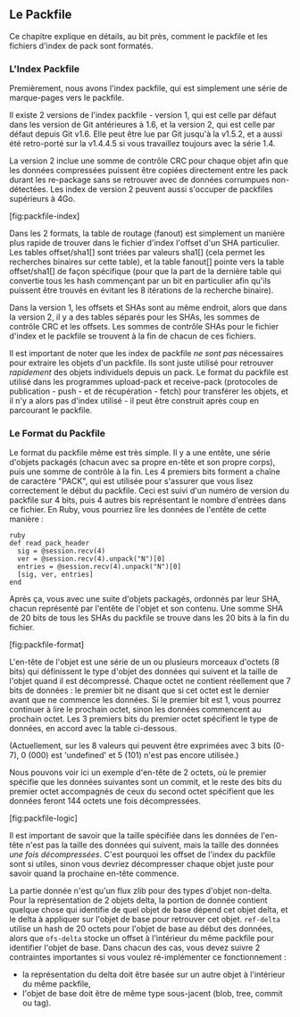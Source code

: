 ## Le Packfile ##

Ce chapitre explique en détails, au bit près, comment le packfile et
les fichiers d'index de pack sont formatés.

### L'Index Packfile ###

Premièrement, nous avons l'index packfile, qui est simplement une série
de marque-pages vers le packfile.

Il existe 2 versions de l'index packfile - version 1, qui est celle par
défaut dans les version de Git antérieures à 1.6, et la version 2, qui est
celle par défaut depuis Git v1.6. Elle peut être lue par Git jusqu'à la
v1.5.2, et a aussi été retro-porté sur la v1.4.4.5 si vous travaillez
toujours avec la série 1.4.

La version 2 inclue une somme de contrôle CRC pour chaque objet afin que les
données compressées puissent être copiées directement entre les pack durant les
re-package sans se retrouver avec de données corrumpues non-détectées. Les
index de version 2 peuvent aussi s'occuper de packfiles supérieurs à 4Go.

[fig:packfile-index]

Dans les 2 formats, la table de routage (fanout) est simplement 
un manière plus rapide de trouver dans le fichier d'index l'offset
d'un SHA particulier. Les tables offset/sha1[] sont triées par
valeurs sha1[] (cela permet les recherches binaires sur cette table),
et la table fanout[] pointe vers la table offset/sha1[] de façon spécifique
(pour que la part de la dernière table qui convertie tous les hash commençant
par un bit en particulier afin qu'ils puissent être trouvés en évitant les
8 itérations de la recherche binaire).

Dans la version 1, les offsets et SHAs sont au même endroit, alors que dans la
version 2, il y a des tables séparés pour les SHAs, les sommes de contrôle CRC et les
offsets. Les sommes de contrôle SHAs pour le fichier d'index et le packfile se trouvent
à la fin de chacun de ces fichiers.

Il est important de noter que les index de packfile *ne sont pas* nécessaires
pour extraire les objets d'un packfile. Ils sont juste utilisé pour retrouver
*rapidement* des objets individuels depuis un pack. Le format du packfile est
utilisé dans les programmes upload-pack et receive-pack (protocoles de
publication - push - et de récupération - fetch) pour transférer les objets,
et il n'y a alors pas d'index utilisé - il peut être construit après coup en
parcourant le packfile.

### Le Format du Packfile ###

Le format du packfile même est très simple. Il y a une entête, une série
d'objets packagés (chacun avec sa propre en-tête et son propre corps), puis
une somme de contrôle à la fin. Les 4 premiers bits forment a chaîne de caractère "PACK",
qui est utilisée pour s'assurer que vous lisez correctement le début du packfile.
Ceci est suivi d'un numéro de version du packfile sur 4 bits, puis 4 autres bis
représentant le nombre d'entrées dans ce fichier. En Ruby, vous pourriez lire
les données de l'entête de cette manière :

	ruby
	def read_pack_header
	  sig = @session.recv(4)
	  ver = @session.recv(4).unpack("N")[0]
	  entries = @session.recv(4).unpack("N")[0]
	  [sig, ver, entries]
	end

Après ça, vous avec une suite d'objets packagés, ordonnés par leur SHA,
chacun représenté par l'entête de l'objet et son contenu. Une somme SHA
de 20 bits de tous les SHAs du packfile se trouve dans les 20 bits à la fin
du fichier.

[fig:packfile-format]

L'en-tête de l'objet est une série de un ou plusieurs morceaux d'octets (8 bits)
qui définissent le type d'objet des données qui suivent et la
taille de l'objet quand il est décompressé. Chaque octet ne contient
réellement que 7 bits de données : le premier bit ne disant que si cet octet
est le dernier avant que ne commence les données. Si le premier bit est 1, vous
pourrez continuer à lire le prochain octet, sinon les données commencent au
prochain octet. Les 3 premiers bits du premier octet spécifient le type de
données, en accord avec la table ci-dessous.

(Actuellement, sur les 8 valeurs qui peuvent être exprimées avec 3 bits (0-7),
0 (000) est 'undefined' et 5 (101) n'est pas encore utilisée.)

Nous pouvons voir ici un exemple d'en-tête de 2 octets, où le premier spécifie
que les données suivantes sont un commit, et le reste des bits du premier octet
accompagnés de ceux du second octet spécifient que les données feront 144 octets
une fois décompressées.

[fig:packfile-logic]

Il est important de savoir que la taille spécifiée dans les données de
l'en-tête n'est pas la taille des données qui suivent, mais la taille des
données *une fois décompressées*. C'est pourquoi les offset de l'index
du packfile sont si utiles, sinon vous devriez décompresser chaque objet
juste pour savoir quand la prochaine en-tête commence.

La partie donnée n'est qu'un flux zlib pour des types d'objet non-delta.
Pour la représentation de 2 objets delta, la portion de donnée contient
quelque chose qui identifie de quel objet de base dépend cet objet delta,
et le delta à appliquer sur l'objet de base pour retrouver cet objet.
<code>ref-delta</code> utilise un hash de 20 octets pour l'objet de base
au début des données, alors que <code>ofs-delta</code> stocke un offset
à l'intérieur du même packfile pour identifier l'objet de base. Dans chacun
des cas, vous devez suivre 2 contraintes importantes si vous voulez
ré-implémenter ce fonctionnement :

* la représentation du delta doit être basée sur un autre objet
	à l'intérieur du même packfile,
* l'objet de base doit être de même type sous-jacent (blob, tree, commit
	ou tag).
